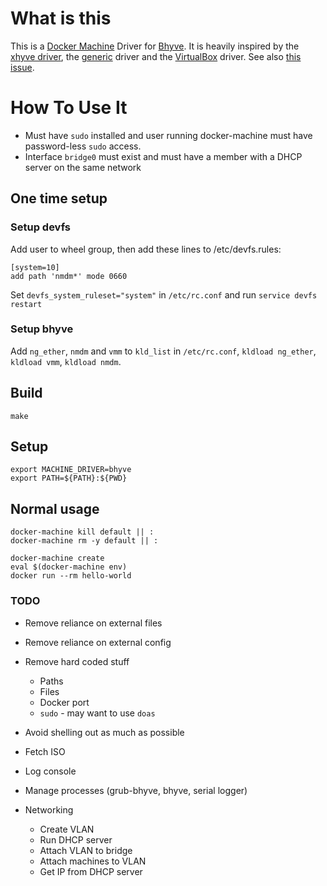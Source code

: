 # What is this

This is a [Docker Machine](https://docs.docker.com/machine/overview/) Driver for [Bhyve](http://bhyve.org/). It is
heavily inspired by the [xhyve driver](https://github.com/machine-drivers/docker-machine-driver-xhyve), the
[generic](https://github.com/docker/machine/tree/master/drivers/generic) driver and the
[VirtualBox](https://github.com/docker/machine/tree/master/drivers/virtualbox) driver.
See also [this issue](https://github.com/machine-drivers/docker-machine-driver-xhyve/issues/200).

# How To Use It

* Must have `sudo` installed and user running docker-machine must have password-less `sudo` access.
* Interface `bridge0` must exist and must have a member with a DHCP server on the same network

## One time setup

### Setup devfs

Add user to wheel group, then add these lines to /etc/devfs.rules:

```
[system=10]
add path 'nmdm*' mode 0660
```

Set `devfs_system_ruleset="system"` in `/etc/rc.conf` and run `service devfs restart`

### Setup bhyve

Add `ng_ether`, `nmdm` and `vmm` to `kld_list` in `/etc/rc.conf`, `kldload ng_ether`, `kldload vmm`, `kldload nmdm`.

## Build

```
make
```

## Setup

```
export MACHINE_DRIVER=bhyve
export PATH=${PATH}:${PWD}
```

## Normal usage

```
docker-machine kill default || :
docker-machine rm -y default || :

docker-machine create
eval $(docker-machine env)
docker run --rm hello-world
```


### TODO

* Remove reliance on external files
* Remove reliance on external config
* Remove hard coded stuff
    * Paths
    * Files
    * Docker port
    * `sudo` - may want to use `doas`
* Avoid shelling out as much as possible

* Fetch ISO
* Log console
* Manage processes (grub-bhyve, bhyve, serial logger)
* Networking
    * Create VLAN
    * Run DHCP server
    * Attach VLAN to bridge
    * Attach machines to VLAN
    * Get IP from DHCP server
